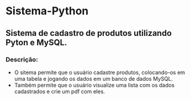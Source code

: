 # Sistema-Python
## Sistema de cadastro de produtos utilizando Pyton e MySQL.
### Descrição:
 - O sitema permite que o usuário cadastre produtos, colocando-os em uma tabela e jogando os dados em um banco de dados MySQL.
 - Também permite que o usuário visualize uma lista com os dados cadastrados e crie um pdf com eles.
